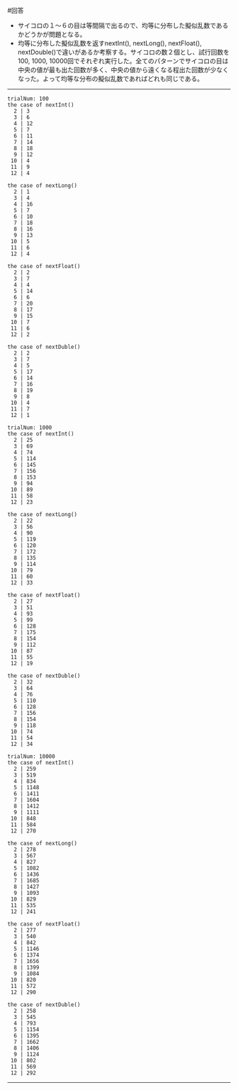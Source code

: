 #回答
- サイコロの１〜６の目は等間隔で出るので、均等に分布した擬似乱数であるかどうかが問題となる。
- 均等に分布した擬似乱数を返すnextInt(), nextLong(), nextFloat(), nextDouble()で違いがあるか考察する。サイコロの数２個とし、試行回数を100, 1000, 10000回でそれぞれ実行した。全てのパターンでサイコロの目は中央の値が最も出た回数が多く、中央の値から遠くなる程出た回数が少なくなった。よって均等な分布の擬似乱数であればどれも同じである。

---------------------------
```
trialNum: 100
the case of nextInt()
  2 | 3
  3 | 6
  4 | 12
  5 | 7
  6 | 11
  7 | 14
  8 | 18
  9 | 12
 10 | 4
 11 | 9
 12 | 4

the case of nextLong()
  2 | 1
  3 | 4
  4 | 16
  5 | 7
  6 | 10
  7 | 18
  8 | 16
  9 | 13
 10 | 5
 11 | 6
 12 | 4

the case of nextFloat()
  2 | 2
  3 | 7
  4 | 4
  5 | 14
  6 | 6
  7 | 20
  8 | 17
  9 | 15
 10 | 7
 11 | 6
 12 | 2

the case of nextDuble()
  2 | 2
  3 | 7
  4 | 5
  5 | 17
  6 | 14
  7 | 16
  8 | 19
  9 | 8
 10 | 4
 11 | 7
 12 | 1

trialNum: 1000
the case of nextInt()
  2 | 25
  3 | 69
  4 | 74
  5 | 114
  6 | 145
  7 | 156
  8 | 153
  9 | 94
 10 | 89
 11 | 58
 12 | 23

the case of nextLong()
  2 | 22
  3 | 56
  4 | 90
  5 | 119
  6 | 120
  7 | 172
  8 | 135
  9 | 114
 10 | 79
 11 | 60
 12 | 33

the case of nextFloat()
  2 | 27
  3 | 51
  4 | 93
  5 | 99
  6 | 128
  7 | 175
  8 | 154
  9 | 112
 10 | 87
 11 | 55
 12 | 19

the case of nextDuble()
  2 | 32
  3 | 64
  4 | 76
  5 | 110
  6 | 128
  7 | 156
  8 | 154
  9 | 118
 10 | 74
 11 | 54
 12 | 34

trialNum: 10000
the case of nextInt()
  2 | 259
  3 | 519
  4 | 834
  5 | 1148
  6 | 1411
  7 | 1604
  8 | 1412
  9 | 1111
 10 | 848
 11 | 584
 12 | 270

the case of nextLong()
  2 | 278
  3 | 567
  4 | 827
  5 | 1082
  6 | 1436
  7 | 1685
  8 | 1427
  9 | 1093
 10 | 829
 11 | 535
 12 | 241

the case of nextFloat()
  2 | 277
  3 | 540
  4 | 842
  5 | 1146
  6 | 1374
  7 | 1656
  8 | 1399
  9 | 1084
 10 | 820
 11 | 572
 12 | 290

the case of nextDuble()
  2 | 258
  3 | 545
  4 | 793
  5 | 1154
  6 | 1395
  7 | 1662
  8 | 1406
  9 | 1124
 10 | 802
 11 | 569
 12 | 292
 ```
---------------------------

